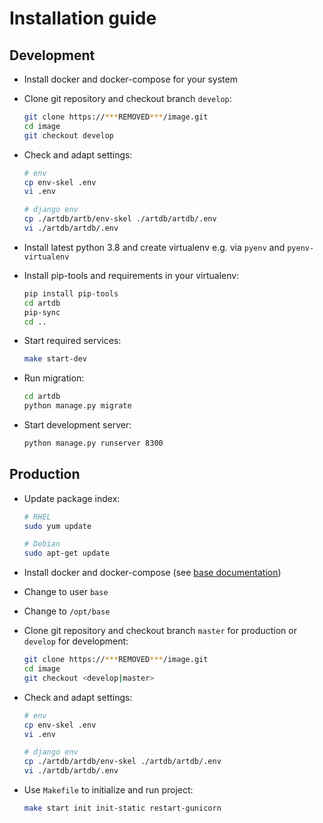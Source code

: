 # Installation guide

## Development

* Install docker and docker-compose for your system

* Clone git repository and checkout branch `develop`:

    ```bash
    git clone https://***REMOVED***/image.git
    cd image
    git checkout develop
    ```

* Check and adapt settings:

    ```bash
    # env
    cp env-skel .env
    vi .env
    
    # django env
    cp ./artdb/artb/env-skel ./artdb/artdb/.env
    vi ./artdb/artdb/.env
    ```

* Install latest python 3.8 and create virtualenv e.g. via `pyenv` and `pyenv-virtualenv`

* Install pip-tools and requirements in your virtualenv:

    ```bash
    pip install pip-tools
    cd artdb
    pip-sync
    cd ..
    ```

* Start required services:

    ```bash
    make start-dev
    ```
    
* Run migration:

    ```bash
    cd artdb
    python manage.py migrate
    ```

* Start development server:

    ```bash
    python manage.py runserver 8300
    ```


## Production

* Update package index:

    ```bash
    # RHEL
    sudo yum update

    # Debian
    sudo apt-get update
    ```

* Install docker and docker-compose 
(see [base documentation](https://***REMOVED***/documentation/base/server.html#docker))

* Change to user `base`

* Change to `/opt/base`

* Clone git repository and checkout branch `master` for production or 
`develop` for development:

    ```bash
    git clone https://***REMOVED***/image.git
    cd image
    git checkout <develop|master>
    ```

* Check and adapt settings:

    ```bash
    # env
    cp env-skel .env
    vi .env
    
    # django env
    cp ./artdb/artdb/env-skel ./artdb/artdb/.env
    vi ./artdb/artdb/.env
    ```

* Use `Makefile` to initialize and run project:

    ```bash
    make start init init-static restart-gunicorn
    ```
